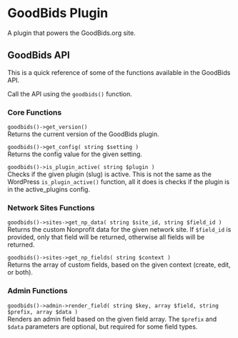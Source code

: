 # GoodBids Plugin

A plugin that powers the GoodBids.org site.

## GoodBids API

This is a quick reference of some of the functions available in the GoodBids API.

Call the API using the `goodbids()` function.

### Core Functions

`goodbids()->get_version()`  
Returns the current version of the GoodBids plugin.

`goodbids()->get_config( string $setting )`  
Returns the config value for the given setting.

`goodbids()->is_plugin_active( string $plugin )`  
Checks if the given plugin (slug) is active. This is not the same as the WordPress `is_plugin_active()` function, all it does is checks if the plugin is in the active_plugins config.

### Network Sites Functions

`goodbids()->sites->get_np_data( string $site_id, string $field_id )`  
Returns the custom Nonprofit data for the given network site. If `$field_id` is provided, only that field will be returned, otherwise all fields will be returned.

`goodbids()->sites->get_np_fields( string $context )`  
Returns the array of custom fields, based on the given context (create, edit, or both).

### Admin Functions

`goodbids()->admin->render_field( string $key, array $field, string $prefix, array $data )`  
Renders an admin field based on the given field array. The `$prefix` and `$data` parameters are optional, but required for some field types.
